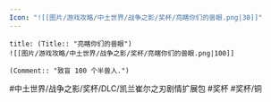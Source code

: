 ```yaml
---
Icon: "![[图片/游戏攻略/中土世界/战争之影/奖杯/亮瞎你们的兽眼.png|30]]"
---
```

```ad-common-bronze-trophy
title: (Title:: "亮瞎你们的兽眼")
![[图片/游戏攻略/中土世界/战争之影/奖杯/亮瞎你们的兽眼.png|100]]

(Comment:: "致盲 100 个半兽人.")
```

#中土世界/战争之影/奖杯/DLC/凯兰崔尔之刃剧情扩展包 #奖杯 #奖杯/铜

